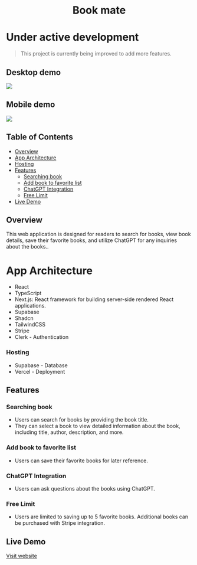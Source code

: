 <h1 align="center">
<b>Book mate</b>
</h1>

# Under active development

> This project is currently being improved to add more features.

## Desktop demo

![](https://github.com/farism9q/delete/blob/master/gifs/desktop.gif)

## Mobile demo

![](https://github.com/farism9q/delete/blob/master/gifs/mobile.gif)

## Table of Contents

- [Overview](#overview)
- [App Architecture](#app-architecture)
- [Hosting](#hosting)
- [Features](#features)
  - [Searching book](#searching-book)
  - [Add book to favorite list](#add-book-to-favorite-list)
  - [ChatGPT Integration](#chatGPT-integration)
  - [Free Limit](#free-limit)
- [Live Demo](#live-demo)

## Overview

This web application is designed for readers to search for books, view book details, save their favorite books, and utilize ChatGPT for any inquiries about the books..

# App Architecture

- React
- TypeScript
- Next.js: React framework for building server-side rendered React applications.
- Supabase
- Shadcn
- TailwindCSS
- Stripe
- Clerk - Authentication

### Hosting

- Supabase - Database
- Vercel - Deployment

## Features

### Searching book

- Users can search for books by providing the book title.
- They can select a book to view detailed information about the book, including title, author, description, and more.

### Add book to favorite list

- Users can save their favorite books for later reference.

### ChatGPT Integration

- Users can ask questions about the books using ChatGPT.

### Free Limit

- Users are limited to saving up to 5 favorite books. Additional books can be purchased with Stripe integration.

## Live Demo

[Visit website](https://www.book-mate.site)
